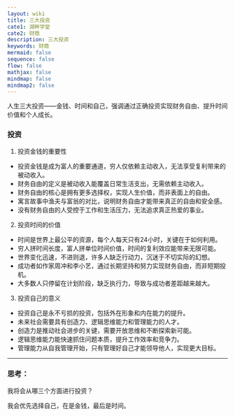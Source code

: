 ```yaml
---
layout: wiki
title: 三大投资
cate1: 湖畔学堂
cate2: 财商
description: 三大投资
keywords: 财商
mermaid: false
sequence: false
flow: false
mathjax: false
mindmap: false
mindmap2: false
---
```


人生三大投资——金钱、时间和自己，强调通过正确投资实现财务自由、提升时间价值和个人成长。

### 投资

1. 投资金钱的重要性

- 投资金钱是成为富人的重要通道，穷人仅依赖主动收入，无法享受复利带来的被动收入。
- 财务自由的定义是被动收入能覆盖日常生活支出，无需依赖主动收入。
- 财务自由的核心是拥有更多选择权，实现人生价值，而非表面上的自由。
- 寓言故事中渔夫与富翁的对比，说明财务自由才能带来真正的自由和安全感。
- 没有财务自由的人受控于工作和生活压力，无法追求真正热爱的事业。

2. 投资时间的价值
- 时间是世界上最公平的资源，每个人每天只有24小时，关键在于如何利用。
- 穷人拼时间长度，富人拼单位时间价值，时间的复利效应能带来无限可能。
- 世界变化迅速，不进则退，许多人缺乏行动力，沉迷于不切实际的幻想。
- 成功者如作家周冲和李小艺，通过长期坚持和努力实现财务自由，而非短期投机。
- 大多数人只停留在计划阶段，缺乏执行力，导致与成功者差距越来越大。

3. 投资自己的意义
- 投资自己是永不亏损的投资，包括外在形象和内在能力的提升。
- 未来社会需要具有创造力、逻辑思维能力和管理能力的人才。
- 创造力是推动社会进步的关键，需要开放思维和不断探索新可能。
- 逻辑思维能力能快速抓住问题本质，提升工作效率和竞争力。
- 管理能力从自我管理开始，只有管理好自己才能领导他人，实现更大目标。


---

### 思考：

我将会从哪三个方面进行投资？

我会优先选择自己，在是金钱，最后是时间。